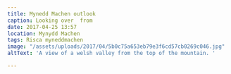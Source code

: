```yaml
---
title: Mynedd Machen outlook
caption: Looking over  from
date: 2017-04-25 13:57
location: Mynydd Machen
tags: Risca myneddmachen
image: "/assets/uploads/2017/04/5b0c75a653eb79e3f6cd57cb0269c046.jpg"
altText: 'A view of a welsh valley from the top of the mountain. '

---
```

